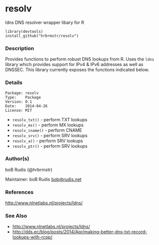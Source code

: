 resolv
======

ldns DNS resolver wrapper libary for R

    library(devtools)
    install_github("hrbrmstr/resolv")

### Description

Provides functions to perform robust DNS lookups from R. Uses the `ldns` library which provides support for IPv4 & IPv6 addresses as well as DNSSEC. This library currently exposes the functions indicated below.

### Details

    Package: resolv
    Type:    Package
    Version: 0.1
    Date:    2014-04-26
    License: MIT


- `resolv_txt()` - perform TXT lookups
- `resolv_mx()` - perform MX lookups
- `resolv_cname()` - perform CNAME
- `resolv_srv()` - perform SRV lookups
- `resolv_a()` - perform SRV lookups
- `resolv_ptr()` - perform SRV lookups

### Author(s)

   boB Rudis (@hrbrmstr)

   Maintainer: boB Rudis <bob@rudis.net>

### References

   http://www.nlnetlabs.nl/projects/ldns/

### See Also

- http://www.nlnetlabs.nl/projects/ldns/
- http://dds.ec/blog/posts/2014/Apr/making-better-dns-txt-record-lookups-with-rcpp/